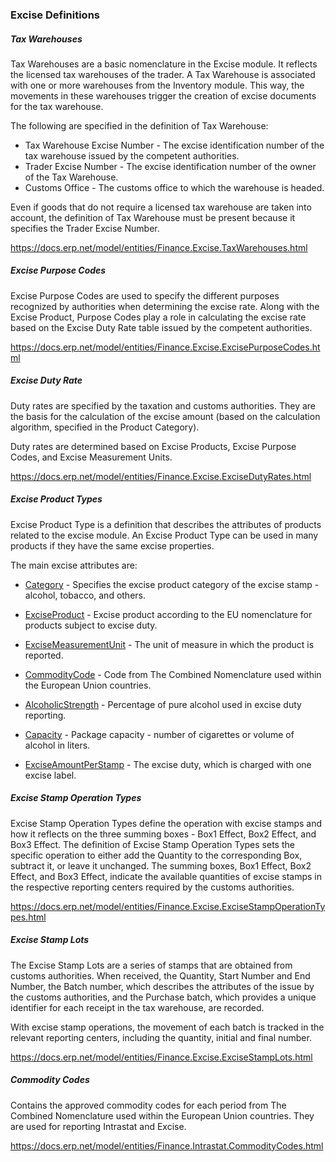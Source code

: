 ### Excise Definitions

##### Tax Warehouses

Tax Warehouses are a basic nomenclature in the Excise module. It reflects the licensed tax warehouses of the trader. A Tax Warehouse is associated with one or more warehouses from the Inventory module. This way, the movements in these warehouses trigger the creation of excise documents for the tax warehouse.

The following are specified in the definition of Tax Warehouse:

- Tax Warehouse Excise Number - The excise identification number of the tax warehouse issued by the competent authorities.
- Trader Excise Number - The excise identification number of the owner of the Tax Warehouse.
- Customs Office - The customs office to which the warehouse is headed.

Even if goods that do not require a licensed tax warehouse are taken into account, the definition of Tax Warehouse must be present because it specifies the Trader Excise Number.

https://docs.erp.net/model/entities/Finance.Excise.TaxWarehouses.html



##### Excise Purpose Codes

Excise Purpose Codes are used to specify the different purposes recognized by authorities when determining the excise rate. Along with the Excise Product, Purpose Codes play a role in calculating the excise rate based on the Excise Duty Rate table issued by the competent authorities.

https://docs.erp.net/model/entities/Finance.Excise.ExcisePurposeCodes.html



##### Excise Duty Rate

Duty rates are specified by the taxation and customs authorities. They are the basis for the calculation of the excise amount (based on the  calculation algorithm, specified in the Product Category). 

Duty rates are determined based on Excise Products, Excise Purpose Codes, and Excise Measurement Units.

https://docs.erp.net/model/entities/Finance.Excise.ExciseDutyRates.html



##### Excise Product Types

Excise Product Type is a definition that describes the attributes of products related to the excise module. An Excise Product Type can be used in many products if they have the same excise properties.

The main excise attributes are:

- [Category](https://docs.erp.net/model/entities/Finance.Excise.ExciseProductTypes.html#category) - Specifies the excise product category of the excise stamp - alcohol, tobacco, and others.

- [ExciseProduct](https://docs.erp.net/model/entities/Finance.Excise.ExciseProductTypes.html#exciseproduct) - Excise product according to the EU nomenclature for products subject to excise duty. 
- [ExciseMeasurementUnit](https://docs.erp.net/model/entities/Finance.Excise.ExciseProductTypes.html#measurementunit) - The unit of measure in which the product is reported. 
- [CommodityCode](https://docs.erp.net/model/entities/Finance.Excise.ExciseProductTypes.html#commoditycode) - Code from The Combined Nomenclature used within the European Union countries. 
- [AlcoholicStrength](https://docs.erp.net/model/entities/Finance.Excise.ExciseProductTypes.html#alcoholicstrength) - Percentage of pure alcohol used in excise duty reporting. 
- [Capacity](https://docs.erp.net/model/entities/Finance.Excise.ExciseProductTypes.html#capacity) - Package capacity - number of cigarettes or volume of alcohol in liters.
- [ExciseAmountPerStamp](https://docs.erp.net/model/entities/Finance.Excise.ExciseProductTypes.html#exciseamountperstamp) - The excise duty, which is charged with one excise label. 



##### Excise Stamp Operation Types

Excise Stamp Operation Types define the operation with excise stamps and how it reflects on the three summing boxes - Box1 Effect, Box2 Effect, and Box3 Effect. The definition of Excise Stamp Operation Types sets the specific operation to either add the Quantity to the corresponding Box, subtract it, or leave it unchanged. The summing boxes, Box1 Effect, Box2 Effect, and Box3 Effect, indicate the available quantities of excise stamps in the respective reporting centers required by the customs authorities.

https://docs.erp.net/model/entities/Finance.Excise.ExciseStampOperationTypes.html



##### Excise Stamp Lots

The Excise Stamp Lots are a series of stamps that are obtained from customs authorities. When received, the Quantity,  Start Number and End Number, the Batch number, which describes the attributes of the issue by the customs authorities, and the Purchase batch, which provides a unique identifier for each receipt in the tax warehouse, are recorded.

With excise stamp operations, the movement of each batch is tracked in the relevant reporting centers, including the quantity, initial and final number.

https://docs.erp.net/model/entities/Finance.Excise.ExciseStampLots.html



##### Commodity Codes

Contains the approved commodity codes for each period from The Combined  Nomenclature used within the European Union countries. They are used for reporting Intrastat and Excise. 

https://docs.erp.net/model/entities/Finance.Intrastat.CommodityCodes.html